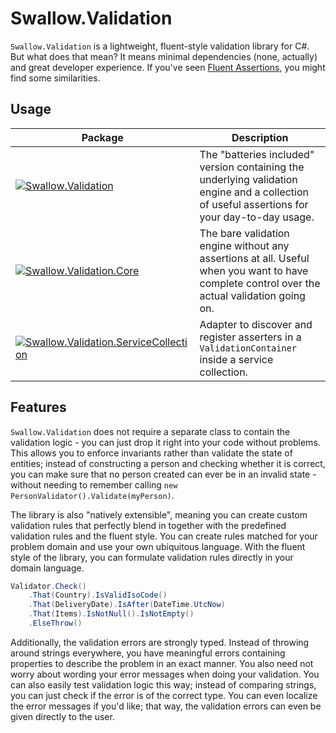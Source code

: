 # Swallow.Validation

`Swallow.Validation` is a lightweight, fluent-style validation library for C#. But what does that mean? It means minimal dependencies (none, actually)
and great developer experience. If you've seen [Fluent Assertions](https://fluentassertions.com/), you might find some similarities.

## Usage

| Package                                                                                                                                                                                                                                                        | Description                                                                                                                                   |
|----------------------------------------------------------------------------------------------------------------------------------------------------------------------------------------------------------------------------------------------------------------|-----------------------------------------------------------------------------------------------------------------------------------------------|
| [![Swallow.Validation](https://img.shields.io/nuget/v/Swallow.Validation?style=for-the-badge&logo=nuget&label=Swallow.Validation)](https://www.nuget.org/packages/Swallow.Validation/)                                                                         | The "batteries included" version containing the underlying validation engine and a collection of useful assertions for your day-to-day usage. |
| [![Swallow.Validation.Core](https://img.shields.io/nuget/v/Swallow.Validation.Core?style=for-the-badge&logo=nuget&label=Swallow.Validation.Core)](https://www.nuget.org/packages/Swallow.Validatio.Coren/)                                                     | The bare validation engine without any assertions at all. Useful when you want to have complete control over the actual validation going on.  |
| [![Swallow.Validation.ServiceCollection](https://img.shields.io/nuget/v/Swallow.Validation.ServiceCollection?style=for-the-badge&logo=nuget&label=Swallow.Validation.ServiceCollection)](https://www.nuget.org/packages/Swallow.Validation.ServiceCollection/) | Adapter to discover and register asserters in a `ValidationContainer` inside a service collection.                                            |

## Features

`Swallow.Validation` does not require a separate class to contain the validation logic - you can just drop it right into your code without problems.
This allows you to enforce invariants rather than validate the state of entities; instead of constructing a person and checking whether it is correct,
you can make sure that no person created can ever be in an invalid state - without needing to remember calling
`new PersonValidator().Validate(myPerson)`.

The library is also "natively extensible", meaning you can create custom validation rules that perfectly blend in together with the predefined
validation rules and the fluent style. You can create rules matched for your problem domain and use your own ubiquitous language. With the fluent
style of the library, you can formulate validation rules directly in your domain language.

```csharp
Validator.Check()
    .That(Country).IsValidIsoCode()
    .That(DeliveryDate).IsAfter(DateTime.UtcNow)
    .That(Items).IsNotNull().IsNotEmpty()
    .ElseThrow()
```

Additionally, the validation errors are strongly typed. Instead of throwing around strings everywhere, you have meaningful errors containing
properties to describe the problem in an exact manner. You also need not worry about wording your error messages when doing your validation. You can
also easily test validation logic this way; instead of comparing strings, you can just check if the error is of the correct type. You can even
localize the error messages if you'd like; that way, the validation errors can even be given directly to the user.
